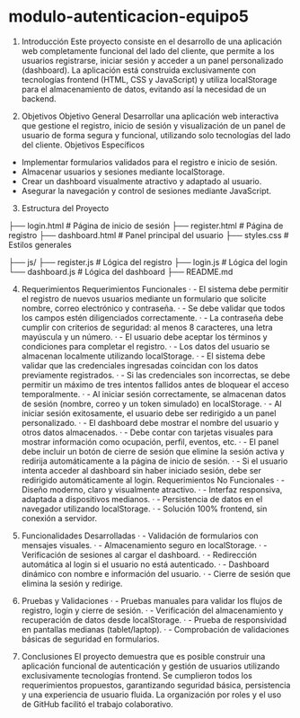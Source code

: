 # modulo-autenticacion-equipo5

1. Introducción
Este proyecto consiste en el desarrollo de una aplicación web completamente funcional del lado del cliente, que permite a los usuarios registrarse, iniciar sesión y acceder a un panel personalizado (dashboard). La aplicación está construida exclusivamente con tecnologías frontend (HTML, CSS y JavaScript) y utiliza localStorage para el almacenamiento de datos, evitando así la necesidad de un backend.

2. Objetivos
Objetivo General
Desarrollar una aplicación web interactiva que gestione el registro, inicio de sesión y visualización de un panel de usuario de forma segura y funcional, utilizando solo tecnologías del lado del cliente.
Objetivos Específicos
- Implementar formularios validados para el registro e inicio de sesión.
- Almacenar usuarios y sesiones mediante localStorage.
- Crear un dashboard visualmente atractivo y adaptado al usuario.
- Asegurar la navegación y control de sesiones mediante JavaScript.


3. Estructura del Proyecto


├── login.html           # Página de inicio de sesión
├── register.html        # Página de registro
├── dashboard.html       # Panel principal del usuario
├── styles.css       # Estilos generales
  
├── js/
   ├── register.js      # Lógica del registro
   ├── login.js         # Lógica del login
   └── dashboard.js     # Lógica del dashboard
├── README.md

4. Requerimientos
Requerimientos Funcionales
· - El sistema debe permitir el registro de nuevos usuarios mediante un formulario que solicite nombre, correo electrónico y contraseña.
· - Se debe validar que todos los campos estén diligenciados correctamente.
· - La contraseña debe cumplir con criterios de seguridad: al menos 8 caracteres, una letra mayúscula y un número.
· - El usuario debe aceptar los términos y condiciones para completar el registro.
· - Los datos del usuario se almacenan localmente utilizando localStorage.
· - El sistema debe validar que las credenciales ingresadas coincidan con los datos previamente registrados.
· - Si las credenciales son incorrectas, se debe permitir un máximo de tres intentos fallidos antes de bloquear el acceso temporalmente.
· - Al iniciar sesión correctamente, se almacenan datos de sesión (nombre, correo y un token simulado) en localStorage.
· - Al iniciar sesión exitosamente, el usuario debe ser redirigido a un panel personalizado.
· - El dashboard debe mostrar el nombre del usuario y otros datos almacenados.
· - Debe contar con tarjetas visuales para mostrar información como ocupación, perfil, eventos, etc.
· - El panel debe incluir un botón de cierre de sesión que elimine la sesión activa y redirija automáticamente a la página de inicio de sesión.
· - Si el usuario intenta acceder al dashboard sin haber iniciado sesión, debe ser redirigido automáticamente al login.
Requerimientos No Funcionales
· - Diseño moderno, claro y visualmente atractivo.
· - Interfaz responsiva, adaptada a dispositivos medianos.
· - Persistencia de datos en el navegador utilizando localStorage.
· - Solución 100% frontend, sin conexión a servidor.


5. Funcionalidades Desarrolladas
· - Validación de formularios con mensajes visuales.
· - Almacenamiento seguro en localStorage.
· - Verificación de sesiones al cargar el dashboard.
· - Redirección automática al login si el usuario no está autenticado.
· - Dashboard dinámico con nombre e información del usuario.
· - Cierre de sesión que elimina la sesión y redirige.


6. Pruebas y Validaciones
· - Pruebas manuales para validar los flujos de registro, login y cierre de sesión.
· - Verificación del almacenamiento y recuperación de datos desde localStorage.
· - Prueba de responsividad en pantallas medianas (tablet/laptop).
· - Comprobación de validaciones básicas de seguridad en formularios.


7. Conclusiones
El proyecto demuestra que es posible construir una aplicación funcional de autenticación y gestión de usuarios utilizando exclusivamente tecnologías frontend.
Se cumplieron todos los requerimientos propuestos, garantizando seguridad básica, persistencia y una experiencia de usuario fluida.
La organización por roles y el uso de GitHub facilitó el trabajo colaborativo.